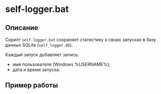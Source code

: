# self-logger.bat

## Описание
Скрипт `self-logger.bat` сохраняет статистику о своих запусках в базу данных SQLite (`self_logger.db`).

Каждый запуск добавляет запись:
- имя пользователя (Windows %USERNAME%);
- дата и время запуска.

## Пример работы
